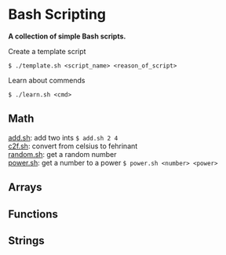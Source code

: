 # Bash Scripting

**A collection of simple Bash scripts.**

Create a template script

    $ ./template.sh <script_name> <reason_of_script>

Learn about commends

    $ ./learn.sh <cmd>

## Math

[add.sh](maths/add.sh): add two ints `$ add.sh 2 4`  
[c2f.sh](maths/add.sh): convert from celsius to fehrinant  
[random.sh](maths/random.sh): get a random number  
[power.sh](maths/power.sh): get a number to a power `$ power.sh <number> <power>`

## Arrays

## Functions

## Strings
